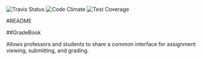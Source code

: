 ![Travis Status](https://travis-ci.org/vincedevendra/lms.svg?branch=master)
![Code Climate](https://codeclimate.com/github/vincedevendra/lms/badges/gpa.svg)
![Test Coverage](https://codeclimate.com/github/vincedevendra/lms/badges/coverage.svg)

#README

##GradeBook

Allows professors and students to share a common interface for assignment viewing, submitting, and grading.
